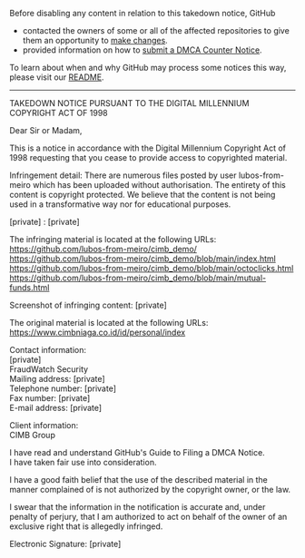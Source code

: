 Before disabling any content in relation to this takedown notice, GitHub
- contacted the owners of some or all of the affected repositories to give them an opportunity to [make changes](https://docs.github.com/en/github/site-policy/dmca-takedown-policy#a-how-does-this-actually-work).
- provided information on how to [submit a DMCA Counter Notice](https://docs.github.com/en/articles/guide-to-submitting-a-dmca-counter-notice).

To learn about when and why GitHub may process some notices this way, please visit our [README](https://github.com/github/dmca/blob/master/README.md#anatomy-of-a-takedown-notice).

---

TAKEDOWN NOTICE PURSUANT TO THE DIGITAL MILLENNIUM COPYRIGHT ACT OF 1998

Dear Sir or Madam,

This is a notice in accordance with the Digital Millennium Copyright Act of 1998 requesting that you cease to provide access to copyrighted material.

Infringement detail: There are numerous files posted by user lubos-from-meiro which has been uploaded without authorisation. The entirety of this content is copyright protected. We believe that the content is not being used in a transformative way nor for educational purposes.

[private] : [private]

The infringing material is located at the following URLs:  
https://github.com/lubos-from-meiro/cimb_demo/  
https://github.com/lubos-from-meiro/cimb_demo/blob/main/index.html  
https://github.com/lubos-from-meiro/cimb_demo/blob/main/octoclicks.html  
https://github.com/lubos-from-meiro/cimb_demo/blob/main/mutual-funds.html

Screenshot of infringing content: [private]
 
The original material is located at the following URLs:  
https://www.cimbniaga.co.id/id/personal/index

Contact information:  
[private]  
FraudWatch Security  
Mailing address: [private]  
Telephone number: [private]  
Fax number: [private]  
E-mail address: [private]

Client information:  
CIMB Group

I have read and understand GitHub's Guide to Filing a DMCA Notice.  
I have taken fair use into consideration.

I have a good faith belief that the use of the described material in the manner complained of is not authorized by the copyright owner, or the law.

I swear that the information in the notification is accurate and, under penalty of perjury, that I am authorized to act on behalf of the owner of an exclusive right that is allegedly infringed.

Electronic Signature: [private]

